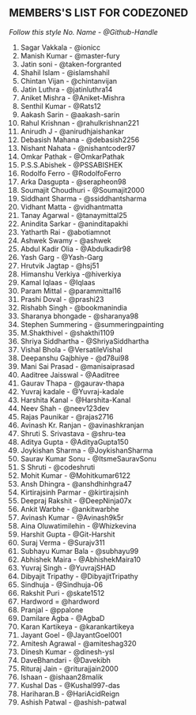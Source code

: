 ## MEMBERS'S LIST FOR CODEZONED

*Follow this style
No. Name - @Github-Handle*

1. Sagar Vakkala - @ionicc
2. Manish Kumar - @master-fury
3. Jatin soni - @taken-forgranted
4. Shahil Islam - @islamshahil
5. Chintan Vijan - @chintanvijan
6. Jatin Luthra - @jatinluthra14
7. Aniket Mishra - @Aniket-Mishra
8. Senthil Kumar - @Rats12
9. Aakash Sarin - @aakash-sarin
10. Rahul Krishnan - @rahulkrishnan221
11. Anirudh J - @anirudhjaishankar
12. Debasish Mahana - @debasish2256
13. Nishant Nahata - @nishantcoder97
14. Omkar Pathak - @OmkarPathak
15. P.S.S.Abishek - @PSSABISHEK
16. Rodolfo Ferro - @RodolfoFerro
17. Arka Dasgupta - @serapheon98
18. Soumajit Choudhuri - @Soumajit2000
19. Siddhant Sharma - @ssiddhantsharma
20. Vidhant Matta - @vidhantmatta
21. Tanay Agarwal - @tanaymittal25
22. Anindita Sarkar - @aninditapakhi
23. Yatharth Rai - @abotiamnot
24. Ashwek Swamy - @ashwek
25. Abdul Kadir Olia - @Abdulkadir98
26. Yash Garg - @Yash-Garg
27. Hrutvik Jagtap - @hsj51
28. Himanshu Verkiya -@hiverkiya
29. Kamal Iqlaas - @Iqlaas
30. Param Mittal - @parammittal16
31. Prashi Doval - @prashi23
32. Rishabh Singh - @bookmanindia
33. Sharanya bhongade - @sharanya98
34. Stephen Summering - @summeringpainting
35. M.Shakthivel - @shakthi1109
36. Shriya Siddhartha - @ShriyaSiddhartha
37. Vishal Bhola -  @VersatileVishal
38. Deepanshu Gajbhiye - @d78ui98
39. Mani Sai Prasad - @manisaiprasad
40. Aaditree Jaisswal - @Aaditree
41. Gaurav Thapa - @gaurav-thapa
42. Yuvraj kadale - @Yuvraj-kadale
43. Harshita Kanal - @Harshita-Kanal
44. Neev Shah - @neev123dev
45. Rajas Paunikar - @rajas2716
46. Avinash Kr. Ranjan - @avinashkranjan
47. Shruti S. Srivastava - @shru-tea
48. Aditya Gupta - @AdityaGupta150
49. Joykishan Sharma - @JoykishanSharma
50. Saurav Kumar Sonu - @ItsmeSauravSonu
51. S Shruti - @codeshruti
52. Mohit Kumar - @Mohitkumar6122
53. Ansh Dhingra - @anshdhinhgra47
54. Kirtirajsinh Parmar - @kirtirajsinh
55. Deepraj Rakshit - @DeepNinja07x
56. Ankit Warbhe - @ankitwarbhe
57. Avinash Kumar - @Avinash9k5r
58. Aina Oluwatimilehin - @Whizkevina
59. Harshit Gupta - @Git-Harshit
60. Suraj Verma - @Surajv311
61. Subhayu Kumar Bala - @subhayu99
62. Abhishek Maira - @AbhishekMaira10
63. Yuvraj Singh - @YuvrajSHAD
64. Dibyajit Tripathy - @DibyajitTripathy
65. Sindhuja - @Sindhuja-06
66. Rakshit Puri - @skate1512
67. Hardword = @hardword
68. Pranjal - @ppalone
69. Damilare Agba - @AgbaD
70. Karan Kartikeya - @karankartikeya
71. Jayant Goel - @JayantGoel001
72. Amitesh Agrawal - @amiteshag320
73. Dinesh Kumar - @dinesh-ysl
74. DaveBhandari - @Davekibh
75. Rituraj Jain - @riturajjain2000
76. Ishaan - @ishaan28malik
77. Kushal Das - @Kushal997-das
78. Hariharan.B - @HariAcidReign
79. Ashish Patwal - @ashish-patwal 


